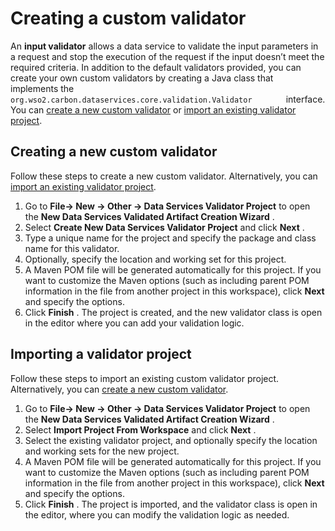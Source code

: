 # Creating a custom validator

An **input validator** allows a data service to validate the input
parameters in a request and stop the execution of the request if the
input doesn’t meet the required criteria. In addition to the default
validators provided, you can create your own custom validators by
creating a Java class that implements the
`         org.wso2.carbon.dataservices.core.validation.Validator        `
interface. You can [create a new custom validator](#creating-a-new-custom-validator)
or [import an existing validator project](#importing-a-validator-project).

## Creating a new custom validator

Follow these steps to create a new custom validator. Alternatively, you
can [import an existing validator project](#importing-a-validator-project).

1.  Go to **File-> New -> Other -> Data Services Validator Project**
    to open the **New Data Services Validated Artifact Creation Wizard**
    .
2.  Select **Create New Data Services Validator Project** and click
    **Next** .
3.  Type a unique name for the project and specify the package and class
    name for this validator.
4.  Optionally, specify the location and working set for this project.
5.  A Maven POM file will be generated automatically for this project.
    If you want to customize the Maven options (such as including parent
    POM information in the file from another project in this workspace),
    click **Next** and specify the options.
6.  Click **Finish** . The project is created, and the new validator
    class is open in the editor where you can add your validation logic.

## Importing a validator project

Follow these steps to import an existing custom validator project.
Alternatively, you can [create a new custom validator](#creating-a-new-custom-validator).

1.  Go to **File-> New -> Other -> Data Services Validator Project**
    to open the **New Data Services Validated Artifact Creation Wizard**
    .
2.  Select **Import Project From Workspace** and click **Next** .
3.  Select the existing validator project, and optionally specify the
    location and working sets for the new project.
4.  A Maven POM file will be generated automatically for this project.
    If you want to customize the Maven options (such as including parent
    POM information in the file from another project in this workspace),
    click **Next** and specify the options.
5.  Click **Finish** . The project is imported, and the validator class
    is open in the editor, where you can modify the validation logic as
    needed.